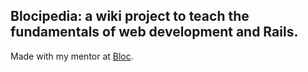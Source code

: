  ## Blocipedia: a wiki project to teach the fundamentals of web development and Rails.
 
 Made with my mentor at [Bloc](http://bloc.io).
